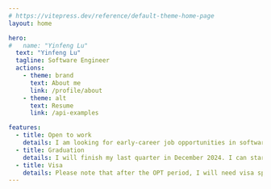 ```yaml
---
# https://vitepress.dev/reference/default-theme-home-page
layout: home

hero:
#   name: "Yinfeng Lu"
  text: "Yinfeng Lu"
  tagline: Software Engineer
  actions:
    - theme: brand
      text: About me
      link: /profile/about
    - theme: alt
      text: Resume
      link: /api-examples

features:
  - title: Open to work
    details: I am looking for early-career job opportunities in software engineering.
  - title: Graduation
    details: I will finish my last quarter in December 2024. I can start employment in early 2025.
  - title: Visa
    details: Please note that after the OPT period, I will need visa sponsorship to work in the United States.
---
```


